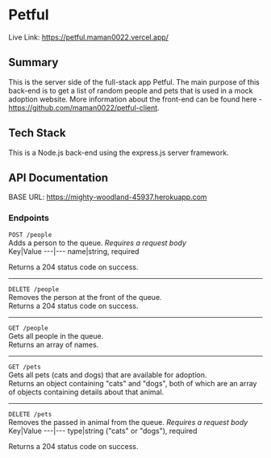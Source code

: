# Petful
Live Link: https://petful.maman0022.vercel.app/ 
  
## Summary  
This is the server side of the full-stack app Petful. The main purpose of this back-end is to get a list of random people and pets that is used in a mock adoption website. More information about the front-end can be found here - https://github.com/maman0022/petful-client.  
  
## Tech Stack  
This is a Node.js back-end using the express.js server framework.

## API Documentation  
BASE URL: https://mighty-woodland-45937.herokuapp.com
### Endpoints  

`POST /people`  
Adds a person to the queue. *Requires a request body*  
Key|Value
---|---
name|string, required
  
Returns a 204 status code on success.
  
---  

`DELETE /people`  
Removes the person at the front of the queue.   
Returns a 204 status code on success.
  
---  
  
`GET /people`  
Gets all people in the queue.  
Returns an array of names.  

---  
  
`GET /pets`  
Gets all pets (cats and dogs) that are available for adoption.  
Returns an object containing "cats" and "dogs", both of which are an array of objects containing details about that animal.  

---  
  
`DELETE /pets`  
Removes the passed in animal from the queue. *Requires a request body*   
Key|Value
---|---
type|string ("cats" or "dogs"), required
  
Returns a 204 status code on success.